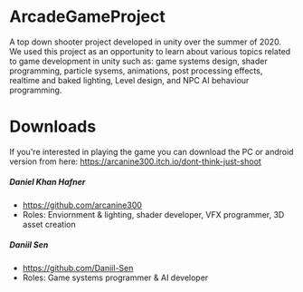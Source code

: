 # ArcadeGameProject
A top down shooter project developed in unity over the summer of 2020. We used this project as an opportunity to learn about various topics related to game development in unity such as: game systems design, shader programming, particle sysems, animations, post processing effects, realtime and baked lighting, Level design, and NPC AI behaviour programming.

# Downloads
If you're interested in playing the game you can download the PC or android version from here: https://arcanine300.itch.io/dont-think-just-shoot

##### Daniel Khan Hafner
* https://github.com/arcanine300
* Roles: Enviornment & lighting, shader developer, VFX programmer, 3D asset creation 
##### Daniil Sen
* https://github.com/Daniil-Sen
* Roles: Game systems programmer & AI developer 
